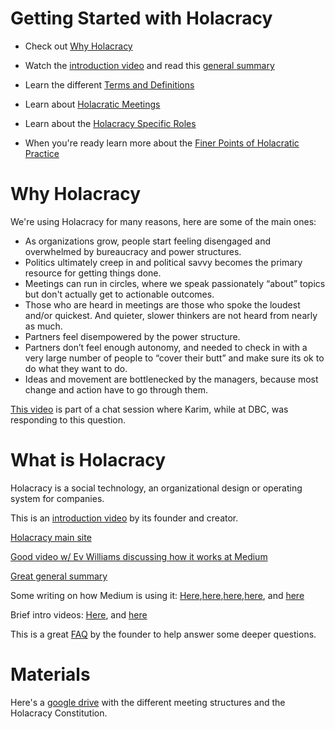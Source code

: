# Getting Started with Holacracy
- Check out [Why Holacracy](https://github.com/Devbootcamp/Holacracy/wiki#why-holacracy)

- Watch the [introduction video](http://holacracy.org/intro) and read this [general summary](http://chrisriedy.me/2013/05/28/holacracy-a-social-technology-for-purposeful-organisation/)

- Learn the different [Terms and Definitions](https://github.com/Devbootcamp/Holacracy/wiki/Holacracy-Terms-and-Definitions)

- Learn about [Holacratic Meetings](https://github.com/Devbootcamp/Holacracy/wiki/Holacracy-Meetings)

- Learn about the [Holacracy Specific Roles](https://github.com/Devbootcamp/Holacracy/wiki/Holacracy-Specific-Roles)

- When you're ready learn more about the [Finer Points of Holacratic Practice](https://github.com/Devbootcamp/Holacracy/wiki/Finer-Points-of-Holacracy)

# Why Holacracy

We're using Holacracy for many reasons, here are some of the main ones:

- As organizations grow, people start feeling disengaged and overwhelmed by bureaucracy and power structures.
- Politics ultimately creep in and political savvy becomes the primary resource for getting things done.
- Meetings can run in circles, where we speak passionately “about” topics but don't actually get to actionable outcomes.
- Those who are heard in meetings are those who spoke the loudest and/or quickest. And quieter, slower thinkers are not heard from nearly as much.
- Partners feel disempowered by the power structure.  
- Partners don’t feel enough autonomy, and needed to check in with a very large number of people to “cover their butt” and make sure its ok to do what they want to do.
- Ideas and movement are bottlenecked by the managers, because most change and action have to go through them.

[This video](https://vimeo.com/95001374) is part of a chat session where Karim, while at DBC, was responding to this question.

# What is Holacracy
Holacracy is a social technology, an organizational design or operating system for companies.

This is an [introduction video](http://holacracy.org/intro) by its founder and creator.

[Holacracy main site](http://holacracy.org)

[Good video w/ Ev Williams discussing how it works at Medium](http://holacracy.org/blog/evan-williams-on-building-a-mindful-company#%21)

[Great general summary](http://chrisriedy.me/2013/05/28/holacracy-a-social-technology-for-purposeful-organisation/)

Some writing on how Medium is using it: [Here](http://firstround.com/article/How-Medium-is-building-a-new-kind-of-company-with-no-managers#),[here](https://medium.com/about-holacracy),[here](https://medium.com/about-holacracy/93446941a52a),[here](https://medium.com/about-holacracy/fdf89d9007f7), and [here](https://medium.com/about-holacracy/36e599a8b6c5)

Brief intro videos: [Here](http://www.youtube.com/watch?v=nG-9fgSNLDQ), and [here](http://www.youtube.com/watch?v=EPVR-oqvC_g)

This is a great [FAQ](http://clarifyingquestions.wordpress.com/) by the founder to help answer some deeper questions.

# Materials
Here's a [google drive](https://drive.google.com/folderview?id=0B-OhONdCZsZ3dGRDNkhsZ3ZadVk&usp=sharing) with the different meeting structures and the Holacracy Constitution.
